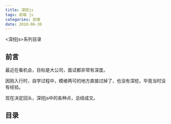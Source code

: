 ```yaml
---
title: 深挖js
tags: 前端 js
categories: 前端
date: 2018-06-30
---
```


<深挖js>系列目录

<!-- more -->

## 前言

最近在看机会，目标是大公司，面试都非常有深度。

因刚入行时，自学过程中，模棱两可的地方直接过掉了，也没有深挖，毕竟当时没有经验。

现在决定回头，深挖js中的各种点，总结成文。

## 目录
